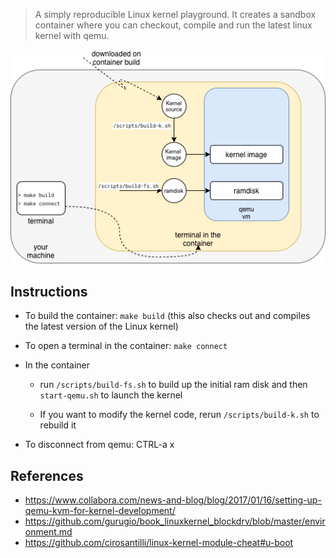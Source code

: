 > A simply reproducible Linux kernel playground. It creates a sandbox container where you can checkout, compile and run the
> latest linux kernel with qemu.

![](./picture.png)

## Instructions

- To build the container: `make build` (this also checks out and compiles the
  latest version of the Linux kernel)

- To open a terminal in the container: `make connect`

- In the container

  - run `/scripts/build-fs.sh` to build up the initial ram disk and then
    `start-qemu.sh` to launch the kernel

  - If you want to modify the kernel code, rerun `/scripts/build-k.sh` to
    rebuild it

- To disconnect from qemu: CTRL-a x

## References

- https://www.collabora.com/news-and-blog/blog/2017/01/16/setting-up-qemu-kvm-for-kernel-development/
- https://github.com/gurugio/book_linuxkernel_blockdrv/blob/master/environment.md
- https://github.com/cirosantilli/linux-kernel-module-cheat#u-boot
